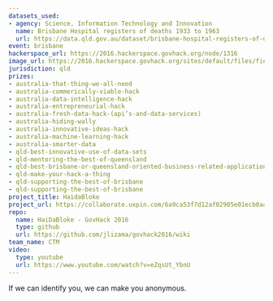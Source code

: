 ```yaml
---
datasets_used:
- agency: Science, Information Technology and Innovation
  name: Brisbane Hospital registers of deaths 1933 to 1963
  url: https://data.qld.gov.au/dataset/brisbane-hospital-registers-of-deaths-1933-to-1963
event: brisbane
hackerspace_url: https://2016.hackerspace.govhack.org/node/1316
image_url: https://2016.hackerspace.govhack.org/sites/default/files/field/image/WallysWorld.8.jpg
jurisdiction: qld
prizes:
- australia-that-thing-we-all-need
- australia-commerically-viable-hack
- australia-data-intelligence-hack
- australia-entrepreneurial-hack
- australia-fresh-data-hack-(api’s-and-data-services)
- australia-hiding-wally
- australia-innovative-ideas-hack
- australia-machine-learning-hack
- australia-smarter-data
- qld-best-innovative-use-of-data-sets
- qld-mentoring-the-best-of-queensland
- qld-best-brisbane-or-queensland-oriented-business-related-application
- qld-make-your-hack-a-thing
- qld-supporting-the-best-of-brisbane
- qld-supporting-the-best-of-brisbane
project_title: HaidaBloke
project_url: https://collaborate.uxpin.com/6a9ca53f7d12af02905e01ecb0aae9e797c5639a#/pages/56694935
repo:
  name: HaiDaBloke - GovHack 2016
  type: github
  url: https://github.com/jlizama/govhack2016/wiki
team_name: CTM
video:
  type: youtube
  url: https://www.youtube.com/watch?v=eZqsUt_YbnU
---
```


If we can identify you, we can make you anonymous.
